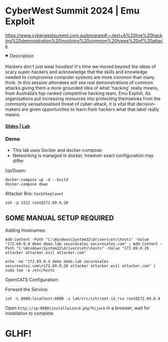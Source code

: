 # CyberWest Summit 2024 | Emu Exploit
https://www.cyberwestsummit.com.au/program#:~:text=A%20live%20hacking%20demonstration%20involving%20common%20types%20of%20attack
<details open>
<summary>Description</summary>
<br>
Hackers don't just wear hoodies! It's time we moved beyond the ideas of scary super-hackers and acknowledge that the skills and knowledge needed to compromise computer systems are more common than many think. In this session attendees will see real demonstrations of common attacks giving them a more grounded idea of what 'hacking' really means, from Australia’s top-ranked competitive hacking team, Emu Exploit. As organisations put increasing resources into protecting themselves from the commonly sensationalised threat of cyber-attack, it is vital that decision-makers are given opportunities to learn from hackers what that label really means.
</details>

#### [Slides](/slides_cws24.pdf) | [Lab](/docker-compose.yml)

### Demo
- This lab uses Docker and docker-compose
- Networking is managed in docker, however exact configuration may differ 

Up/Down:
```
docker-compose up -d --build 
docker-compose down 
```

Attacker Box: `hacktheplanet`
```
ssh -p 2222 root@172.69.0.20
```

## SOME MANUAL SETUP REQUIRED

Adding Hostnames:
```
Add-Content -Path "C:\Windows\System32\drivers\etc\hosts" -Value "172.69.0.4 demo demo.lab securesales securesales.com" ; Add-Content -Path "C:\Windows\System32\drivers\etc\hosts" -Value "172.69.0.20 attacker attacker.evil attacker.com" 

echo -ne "172.69.0.4 demo demo.lab securesales securesales.com\n172.69.0.20 attacker attacker.evil attacker.com" | sudo tee -a /etc/hosts
```

OpenCATS Configuration:

Forward the Service:
```
ssh -L 8080:localhost:8080 -i lab/src/ssh/root-id_rsa root@172.69.0.4
```
Open `http://ip:8080/installwizard.php?hijack` in a browser, wait for installation to complete.

# GLHF!